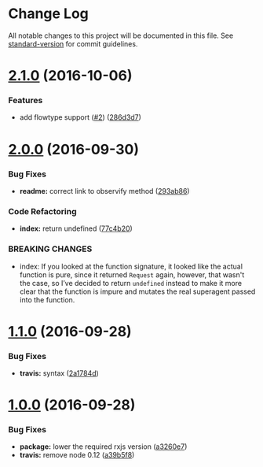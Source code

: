 # Change Log

All notable changes to this project will be documented in this file. See [standard-version](https://github.com/conventional-changelog/standard-version) for commit guidelines.

<a name="2.1.0"></a>
# [2.1.0](https://github.com/mrtnbroder/superagent-rxjs/compare/v2.0.0...v2.1.0) (2016-10-06)


### Features

* add flowtype support ([#2](https://github.com/mrtnbroder/superagent-rxjs/issues/2)) ([286d3d7](https://github.com/mrtnbroder/superagent-rxjs/commit/286d3d7))



<a name="2.0.0"></a>
# [2.0.0](https://github.com/mrtnbroder/superagent-rxjs/compare/v1.1.0...v2.0.0) (2016-09-30)


### Bug Fixes

* **readme:** correct link to observify method ([293ab86](https://github.com/mrtnbroder/superagent-rxjs/commit/293ab86))


### Code Refactoring

* **index:** return undefined ([77c4b20](https://github.com/mrtnbroder/superagent-rxjs/commit/77c4b20))


### BREAKING CHANGES

* index: If you looked at the function signature, it looked like the actual function is pure, since it returned `Request` again, however, that wasn't the case, so I’ve decided to return `undefined` instead to make it more clear that the function is impure and mutates the real superagent passed into the function.



<a name="1.1.0"></a>
# [1.1.0](https://github.com/mrtnbroder/superagent-rxjs/compare/v1.0.0...v1.1.0) (2016-09-28)


### Bug Fixes

* **travis:** syntax ([2a1784d](https://github.com/mrtnbroder/superagent-rxjs/commit/2a1784d))



<a name="1.0.0"></a>
# [1.0.0](https://github.com/mrtnbroder/superagent-rxjs/compare/a39b5f8...v1.0.0) (2016-09-28)


### Bug Fixes

* **package:** lower the required rxjs version ([a3260e7](https://github.com/mrtnbroder/superagent-rxjs/commit/a3260e7))
* **travis:** remove node 0.12 ([a39b5f8](https://github.com/mrtnbroder/superagent-rxjs/commit/a39b5f8))
